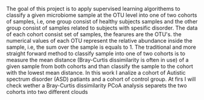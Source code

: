 The goal of this project is to apply supervised learning algorithems to classify a given microbiome sample at the OTU level into one of two cohorts of samples,
i.e, one group consist of healthy subjects samples and the other group consist of samples related to subjects with spesific disorder. The data of each cohort consist 
set of samples, the fearures are the OTU's. the numerical values of each OTU represent the relative abundance inside the sample, i.e, the sum over the sample is equals
to 1. The traditional and more straight forward method to classify sample into one of two cohorts is to measure the mean distance (Bray-Curtis dissimilarity is often
in use) of a given sample from both cohorts and than classify the sample to the cohort with the lowest mean distance. In this work I analize a cohort of Autistic 
spectrum disorder (ASD) patiants and a cohort of control group.
At firs I will check wether a Bray-Curtis dissimilarity PCoA analysis separets the two cohorts into two different clouds
